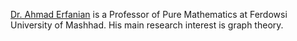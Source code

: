 [Dr. Ahmad Erfanian](https://prof.um.ac.ir/erfanian/) is a Professor of Pure Mathematics at Ferdowsi University of Mashhad. His main research interest is graph theory.
